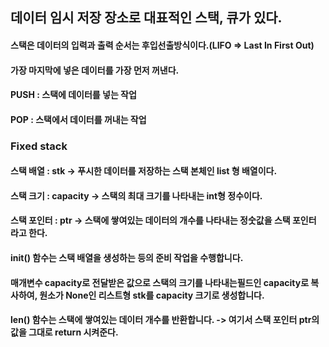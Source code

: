 ## 데이터 임시 저장 장소로 대표적인 스택, 큐가 있다.
#### 스택은 데이터의 입력과 출력 순서는 후입선출방식이다.(LIFO => Last In First Out)
#### 가장 마지막에 넣은 데이터를 가장 먼저 꺼낸다.
#### PUSH : 스택에 데이터를 넣는 작업
#### POP : 스택에서 데이터를 꺼내는 작업
### Fixed stack
#### 스택 배열 : stk -> 푸시한 데이터를 저장하는 스택 본체인 list 형 배열이다.
#### 스택 크기 : capacity -> 스택의 최대 크기를 나타내는 int형 정수이다.
#### 스택 포인터 : ptr -> 스택에 쌓여있는 데이터의 개수를 나타내는 정숫값을 스택 포인터 라고 한다.
#### __init__() 함수는 스택 배열을 생성하는 등의 준비 작업을 수행합니다.
#### 매개변수 capacity로 전달받은 값으로 스택의 크기를 나타내는필드인 capacity로 복사하여, 원소가 None인 리스트형 stk를 capacity 크기로 생성합니다.
#### __len__() 함수는 스택에 쌓여있는 데이터 개수를 반환합니다. -> 여기서 스택 포인터 ptr의 값을 그대로 return 시켜준다.
